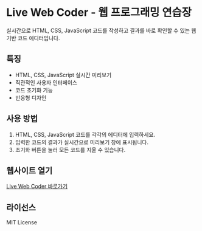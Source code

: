 # Live Web Coder - 웹 프로그래밍 연습장

실시간으로 HTML, CSS, JavaScript 코드를 작성하고 결과를 바로 확인할 수 있는 웹 기반 코드 에디터입니다.

## 특징

- HTML, CSS, JavaScript 실시간 미리보기
- 직관적인 사용자 인터페이스
- 코드 초기화 기능
- 반응형 디자인

## 사용 방법

1. HTML, CSS, JavaScript 코드를 각각의 에디터에 입력하세요.
2. 입력한 코드의 결과가 실시간으로 미리보기 창에 표시됩니다.
3. 초기화 버튼을 눌러 모든 코드를 지울 수 있습니다.

## 웹사이트 열기

[Live Web Coder 바로가기](https://kongzzi.github.io/kongzzi.livecoder/index.html)

## 라이선스

MIT License
